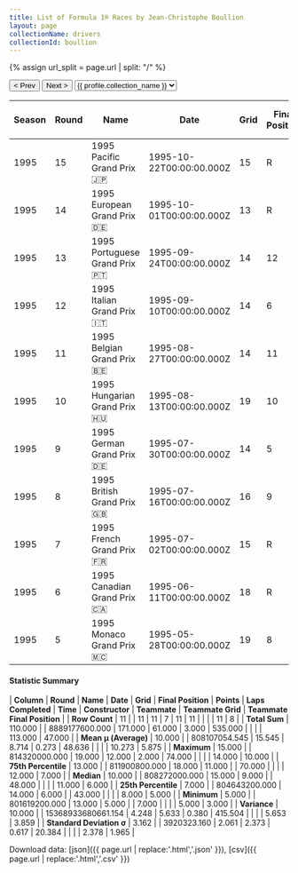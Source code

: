 ```yaml
---
title: List of Formula 1® Races by Jean-Christophe Boullion
layout: page
collectionName: drivers
collectionId: boullion
---
```


{% assign url_split = page.url | split: "/" %}
<div id="collection-navigation">
<button onclick="selector.options[selector.selectedIndex-1].value && (window.location = selector.options[selector.selectedIndex-1].value);">&lt; Prev</button>
<button onclick="selector.options[selector.selectedIndex+1].value && (window.location = selector.options[selector.selectedIndex+1].value);">Next &gt;</button>
<select id="selector" onchange="this.options[this.selectedIndex].value && (window.location = this.options[this.selectedIndex].value);">
  {% for collectionId in site.data[page.collectionName].refs %}
    {% if collectionId == page.collectionId %}
      {% assign selected = "selected" %}
    {% else %}
      {% assign selected = "" %}
    {% endif %}
    {% assign profile = site.data[page.collectionName][collectionId].profile %}
    <option value="/f1/{{ page.collectionName }}/{{ collectionId }}/{{ url_split[4] }}" {{ selected }}>{{ profile.collection_name }}</option>
  {% endfor %}
</select>
</div>

| Season | Round | Name | Date | Grid | Final Position | Points | Laps Completed | Time | Constructor | Teammate | Teammate Grid | Teammate Final Position |
|--|--|--|--|--|--|--|--|--|--|--|--|--|
| 1995 | 15 | 1995 Pacific Grand Prix 🇯🇵 | 1995-10-22T00:00:00.000Z | 15 | R | 0.0 | 7 |   | Sauber 🇨🇭 | [Heinz-Harald Frentzen 🇩🇪](/f1/drivers/frentzen) | 8 | 7 |
| 1995 | 14 | 1995 European Grand Prix 🇩🇪 | 1995-10-01T00:00:00.000Z | 13 | R | 0.0 | 44 |   | Sauber 🇨🇭 | [Heinz-Harald Frentzen 🇩🇪](/f1/drivers/frentzen) | 8 | R |
| 1995 | 13 | 1995 Portuguese Grand Prix 🇵🇹 | 1995-09-24T00:00:00.000Z | 14 | 12 | 0.0 | 70 |   | Sauber 🇨🇭 | [Heinz-Harald Frentzen 🇩🇪](/f1/drivers/frentzen) | 5 | 6 |
| 1995 | 12 | 1995 Italian Grand Prix 🇮🇹 | 1995-09-10T00:00:00.000Z | 14 | 6 | 1.0 | 52 |   | Sauber 🇨🇭 | [Heinz-Harald Frentzen 🇩🇪](/f1/drivers/frentzen) | 10 | 3 |
| 1995 | 11 | 1995 Belgian Grand Prix 🇧🇪 | 1995-08-27T00:00:00.000Z | 14 | 11 | 0.0 | 43 |   | Sauber 🇨🇭 | [Heinz-Harald Frentzen 🇩🇪](/f1/drivers/frentzen) | 10 | 4 |
| 1995 | 10 | 1995 Hungarian Grand Prix 🇭🇺 | 1995-08-13T00:00:00.000Z | 19 | 10 | 0.0 | 74 |   | Sauber 🇨🇭 | [Heinz-Harald Frentzen 🇩🇪](/f1/drivers/frentzen) | 11 | 5 |
| 1995 | 9 | 1995 German Grand Prix 🇩🇪 | 1995-07-30T00:00:00.000Z | 14 | 5 | 2.0 | 44 |   | Sauber 🇨🇭 | [Heinz-Harald Frentzen 🇩🇪](/f1/drivers/frentzen) | 11 | R |
| 1995 | 8 | 1995 British Grand Prix 🇬🇧 | 1995-07-16T00:00:00.000Z | 16 | 9 | 0.0 | 60 |   | Sauber 🇨🇭 | [Heinz-Harald Frentzen 🇩🇪](/f1/drivers/frentzen) | 12 | 6 |
| 1995 | 7 | 1995 French Grand Prix 🇫🇷 | 1995-07-02T00:00:00.000Z | 15 | R | 0.0 | 48 |   | Sauber 🇨🇭 | [Heinz-Harald Frentzen 🇩🇪](/f1/drivers/frentzen) | 12 | 10 |
| 1995 | 6 | 1995 Canadian Grand Prix 🇨🇦 | 1995-06-11T00:00:00.000Z | 18 | R | 0.0 | 19 |   | Sauber 🇨🇭 | [Heinz-Harald Frentzen 🇩🇪](/f1/drivers/frentzen) | 12 | R |
| 1995 | 5 | 1995 Monaco Grand Prix 🇲🇨 | 1995-05-28T00:00:00.000Z | 19 | 8 | 0.0 | 74 |   | Sauber 🇨🇭 | [Heinz-Harald Frentzen 🇩🇪](/f1/drivers/frentzen) | 14 | 6 |

#### Statistic Summary

| **Column** | **Round** | **Name** | **Date** | **Grid** | **Final Position** | **Points** | **Laps Completed** | **Time** | **Constructor** | **Teammate** | **Teammate Grid** | **Teammate Final Position** |
| **Row Count** | 11 |  | 11 | 11 | 7 | 11 | 11 |  |  |  | 11 | 8 |
| **Total Sum** | 110.000 |  | 8889177600.000 | 171.000 | 61.000 | 3.000 | 535.000 |  |  |  | 113.000 | 47.000 |
| **Mean μ (Average)** | 10.000 |  | 808107054.545 | 15.545 | 8.714 | 0.273 | 48.636 |  |  |  | 10.273 | 5.875 |
| **Maximum** | 15.000 |  | 814320000.000 | 19.000 | 12.000 | 2.000 | 74.000 |  |  |  | 14.000 | 10.000 |
| **75th Percentile** | 13.000 |  | 811900800.000 | 18.000 | 11.000 |  | 70.000 |  |  |  | 12.000 | 7.000 |
| **Median** | 10.000 |  | 808272000.000 | 15.000 | 9.000 |  | 48.000 |  |  |  | 11.000 | 6.000 |
| **25th Percentile** | 7.000 |  | 804643200.000 | 14.000 | 6.000 |  | 43.000 |  |  |  | 8.000 | 5.000 |
| **Minimum** | 5.000 |  | 801619200.000 | 13.000 | 5.000 |  | 7.000 |  |  |  | 5.000 | 3.000 |
| **Variance** | 10.000 |  | 15368933680661.154 | 4.248 | 5.633 | 0.380 | 415.504 |  |  |  | 5.653 | 3.859 |
| **Standard Deviation σ** | 3.162 |  | 3920323.160 | 2.061 | 2.373 | 0.617 | 20.384 |  |  |  | 2.378 | 1.965 |

Download data: [json]({{ page.url | replace:'.html','.json' }}), [csv]({{ page.url | replace:'.html','.csv' }})
